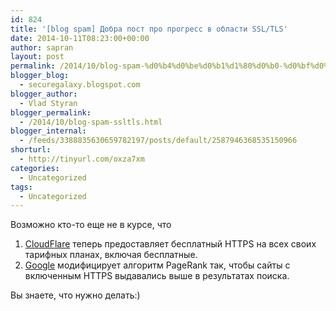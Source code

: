 ```yaml
---
id: 824
title: '[blog spam] Добра пост про прогресс в области SSL/TLS'
date: 2014-10-11T08:23:00+00:00
author: sapran
layout: post
permalink: /2014/10/blog-spam-%d0%b4%d0%be%d0%b1%d1%80%d0%b0-%d0%bf%d0%be%d1%81%d1%82-%d0%bf%d1%80%d0%be-%d0%bf%d1%80%d0%be%d0%b3%d1%80%d0%b5%d1%81%d1%81-%d0%b2-%d0%be%d0%b1%d0%bb%d0%b0%d1%81%d1%82%d0%b8-ssltls/
blogger_blog:
  - securegalaxy.blogspot.com
blogger_author:
  - Vlad Styran
blogger_permalink:
  - /2014/10/blog-spam-ssltls.html
blogger_internal:
  - /feeds/3388835630659782197/posts/default/2587946368535150966
shorturl:
  - http://tinyurl.com/oxza7xm
categories:
  - Uncategorized
tags:
  - Uncategorized
---
```

Возможно кто-то еще не в курсе, что

  1. <a href="https://www.cloudflare.com/" target="_blank">CloudFlare</a> теперь предоставляет бесплатный HTTPS на всех своих тарифных планах, включая бесплатные.
  2. <a href="https://www.google.com/" target="_blank">Google</a> модифицирует алгоритм PageRank так, чтобы сайты с включенным HTTPS выдавались выше в результатах поиска.

Вы знаете, что нужно делать:)

<div class="addtoany_share_save_container addtoany_content_bottom">
  <div class="a2a_kit a2a_kit_size_32 addtoany_list a2a_target" id="wpa2a_313">
    <a class="a2a_button_facebook" href="http://www.addtoany.com/add_to/facebook?linkurl=https%3A%2F%2Fblog.styran.com%2F2014%2F10%2Fblog-spam-%25d0%25b4%25d0%25be%25d0%25b1%25d1%2580%25d0%25b0-%25d0%25bf%25d0%25be%25d1%2581%25d1%2582-%25d0%25bf%25d1%2580%25d0%25be-%25d0%25bf%25d1%2580%25d0%25be%25d0%25b3%25d1%2580%25d0%25b5%25d1%2581%25d1%2581-%25d0%25b2-%25d0%25be%25d0%25b1%25d0%25bb%25d0%25b0%25d1%2581%25d1%2582%25d0%25b8-ssltls%2F&linkname=%5Bblog%20spam%5D%20%D0%94%D0%BE%D0%B1%D1%80%D0%B0%20%D0%BF%D0%BE%D1%81%D1%82%20%D0%BF%D1%80%D0%BE%20%D0%BF%D1%80%D0%BE%D0%B3%D1%80%D0%B5%D1%81%D1%81%20%D0%B2%20%D0%BE%D0%B1%D0%BB%D0%B0%D1%81%D1%82%D0%B8%20SSL%2FTLS" title="Facebook" rel="nofollow" target="_blank"></a><a class="a2a_button_twitter" href="http://www.addtoany.com/add_to/twitter?linkurl=https%3A%2F%2Fblog.styran.com%2F2014%2F10%2Fblog-spam-%25d0%25b4%25d0%25be%25d0%25b1%25d1%2580%25d0%25b0-%25d0%25bf%25d0%25be%25d1%2581%25d1%2582-%25d0%25bf%25d1%2580%25d0%25be-%25d0%25bf%25d1%2580%25d0%25be%25d0%25b3%25d1%2580%25d0%25b5%25d1%2581%25d1%2581-%25d0%25b2-%25d0%25be%25d0%25b1%25d0%25bb%25d0%25b0%25d1%2581%25d1%2582%25d0%25b8-ssltls%2F&linkname=%5Bblog%20spam%5D%20%D0%94%D0%BE%D0%B1%D1%80%D0%B0%20%D0%BF%D0%BE%D1%81%D1%82%20%D0%BF%D1%80%D0%BE%20%D0%BF%D1%80%D0%BE%D0%B3%D1%80%D0%B5%D1%81%D1%81%20%D0%B2%20%D0%BE%D0%B1%D0%BB%D0%B0%D1%81%D1%82%D0%B8%20SSL%2FTLS" title="Twitter" rel="nofollow" target="_blank"></a><a class="a2a_button_google_plus" href="http://www.addtoany.com/add_to/google_plus?linkurl=https%3A%2F%2Fblog.styran.com%2F2014%2F10%2Fblog-spam-%25d0%25b4%25d0%25be%25d0%25b1%25d1%2580%25d0%25b0-%25d0%25bf%25d0%25be%25d1%2581%25d1%2582-%25d0%25bf%25d1%2580%25d0%25be-%25d0%25bf%25d1%2580%25d0%25be%25d0%25b3%25d1%2580%25d0%25b5%25d1%2581%25d1%2581-%25d0%25b2-%25d0%25be%25d0%25b1%25d0%25bb%25d0%25b0%25d1%2581%25d1%2582%25d0%25b8-ssltls%2F&linkname=%5Bblog%20spam%5D%20%D0%94%D0%BE%D0%B1%D1%80%D0%B0%20%D0%BF%D0%BE%D1%81%D1%82%20%D0%BF%D1%80%D0%BE%20%D0%BF%D1%80%D0%BE%D0%B3%D1%80%D0%B5%D1%81%D1%81%20%D0%B2%20%D0%BE%D0%B1%D0%BB%D0%B0%D1%81%D1%82%D0%B8%20SSL%2FTLS" title="Google+" rel="nofollow" target="_blank"></a><a class="a2a_button_linkedin" href="http://www.addtoany.com/add_to/linkedin?linkurl=https%3A%2F%2Fblog.styran.com%2F2014%2F10%2Fblog-spam-%25d0%25b4%25d0%25be%25d0%25b1%25d1%2580%25d0%25b0-%25d0%25bf%25d0%25be%25d1%2581%25d1%2582-%25d0%25bf%25d1%2580%25d0%25be-%25d0%25bf%25d1%2580%25d0%25be%25d0%25b3%25d1%2580%25d0%25b5%25d1%2581%25d1%2581-%25d0%25b2-%25d0%25be%25d0%25b1%25d0%25bb%25d0%25b0%25d1%2581%25d1%2582%25d0%25b8-ssltls%2F&linkname=%5Bblog%20spam%5D%20%D0%94%D0%BE%D0%B1%D1%80%D0%B0%20%D0%BF%D0%BE%D1%81%D1%82%20%D0%BF%D1%80%D0%BE%20%D0%BF%D1%80%D0%BE%D0%B3%D1%80%D0%B5%D1%81%D1%81%20%D0%B2%20%D0%BE%D0%B1%D0%BB%D0%B0%D1%81%D1%82%D0%B8%20SSL%2FTLS" title="LinkedIn" rel="nofollow" target="_blank"></a><a class="a2a_dd addtoany_share_save" href="https://www.addtoany.com/share"></a>
  </div>
</div>